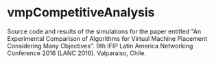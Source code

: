 # vmpCompetitiveAnalysis
Source code and results of the simulations for the paper entitled "An Experimental Comparison of Algorithms for Virtual Machine Placement Considering Many Objectives". 9th IFIP Latin America Networking Conference 2016 (LANC 2016). Valparaiso, Chile.
